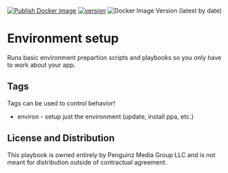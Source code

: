 [![Publish Docker image](https://github.com/PenguinCloud/core/actions/workflows/docker-image.yml/badge.svg)](https://github.com/PenguinCloud/core/actions/workflows/docker-image.yml) [![version](https://img.shields.io/badge/version-5.0.1-blue.svg)](https://semver.org) ![Docker Image Version (latest by date)](https://img.shields.io/docker/v/penguincloud/core?sort=date&style=plastic)

# Environment setup
Runs basic environment prepartion scripts and playbooks so you only have to work about your app.

## Tags
Tags can be used to control behavior!
* environ - setup just the environment (update, install ppa, etc.)
## License and Distribution
This playbook is owned entirely by Penguinz Media Group LLC and is not meant for distribution outside of contractual agreement.
